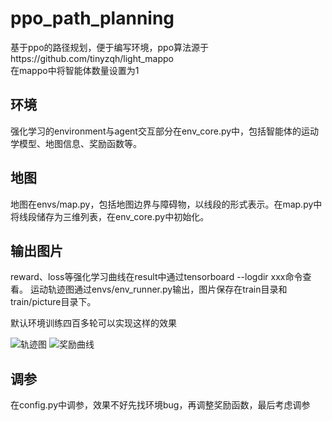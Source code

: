 # ppo_path_planning
基于ppo的路径规划，便于编写环境，ppo算法源于https://github.com/tinyzqh/light_mappo  
在mappo中将智能体数量设置为1

## 环境
  强化学习的environment与agent交互部分在env_core.py中，包括智能体的运动学模型、地图信息、奖励函数等。

## 地图
  地图在envs/map.py，包括地图边界与障碍物，以线段的形式表示。在map.py中将线段储存为三维列表，在env_core.py中初始化。
  
## 输出图片
  reward、loss等强化学习曲线在result中通过tensorboard --logdir xxx命令查看。
  运动轨迹图通过envs/env_runner.py输出，图片保存在train目录和train/picture目录下。
  
  默认环境训练四百多轮可以实现这样的效果
  
![轨迹图](https://github.com/m1ntzz/ppo_path_planning/assets/102210809/d82eda3c-7ed5-4f42-aac9-0466c8fabf37)
![奖励曲线](https://github.com/m1ntzz/ppo_path_planning/assets/102210809/cc53ee7d-7716-4891-8ff0-e4dc2c8d59fa)

## 调参
  在config.py中调参，效果不好先找环境bug，再调整奖励函数，最后考虑调参
